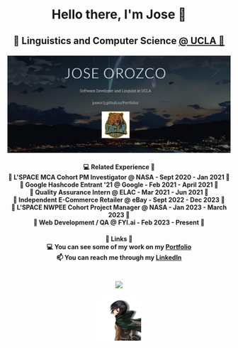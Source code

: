 <h1 align="center">
  Hello there, I'm Jose 👋
   <!-- <h1 align="center">
  <!-- <img alt="Halcyon Logo" src="https://github.com/JoseOr1j/Portfolio/blob/master/img/uclabruins.jpg" width="400" /> -->
</h1> 
</h1>

<h2>
<p align="center">
  🍁 Linguistics and Computer Science <a href="https://www.ucla.edu/"> @ UCLA 🍁</a>
  <br>
</p>
  </h2>
<!-- <p align="center"> -->

![Banner](https://github.com/JoseOr1j/JoseOr1j/blob/master/Github-Banner.png) 

<h4>
  <p align="center">💻 Related Experience 💬
    <br>
     🍁 L'SPACE MCA Cohort PM Investigator @ NASA - Sept 2020 - Jan 2021 🍁 </a>
    <br>
     🍁 Google Hashcode Entrant '21 @ Google - Feb 2021 - April 2021 🍁
     <br>
     🍁  Quality Assurance Intern @ ELAC - Mar 2021 - Jun 2021 🍁
     <br>
    🍁 Independent E-Commerce Retailer @ eBay - Sept 2022 - Dec 2023 🍁
    <br>
    🍁 L'SPACE NWPEE Cohort Project Manager @ NASA - Jan 2023 - March 2023 🍁
    <br>
    🍁 Web Development / QA  @ FYI.ai - Feb 2023 - Present 🍁
</h4>


<h4>
  <p align="center">🌱 Links 🌱
    <br>
    💻 You can see some of my work on my <a href="https://joseor1j.github.io/Portfolio/"> Portfolio </a>
    <br>
    📫 You can reach me through my <a href="https://linkedin.com/in/jose-orozco-3134a4191/"> LinkedIn </a>
    <br>
</h4>
<!--💻 You can see some of my work on my [Portfolio] (joseor1j.github.io/Portfolio/) 
- - 📫 You can reach me through my [LinkedIn](linkedin.com/in/jose-orozco-3134a4191/) 
-->

<!--### Here are Some of my Stats:
[![Top Langs](https://github-readme-stats.vercel.app/api/top-langs/?username=JoseOr1j&layout=compact&show_icons=true&theme=radical)](https://github.com/JoseOr1j/github-readme-stats)
<br>
[![Jose's GitHub stats](https://github-readme-stats.vercel.app/api?username=JoseOr1j&&layout=compact&show_icons=true&theme=radical)](https://github.com/JoseOr1j/github-readme-stats)
-->

<h4>
  <p align="center">
    <br>
    <a href="https://github.com/JoseOr1j/github-readme-stats">
    <img align="center" src="https://github-readme-stats.vercel.app/api/top-langs/?username=JoseOr1j&layout=compact&show_icons=true&theme=radical)"/>
</a>
  </p>
</h4>
<!--
<h4>
  <p align="center">
    <br>
    <a href="https://github.com/JoseOr1j/github-readme-stats">
    <img align="center" src="https://github-readme-stats.vercel.app/api?username=JoseOr1j&&layout=compact&show_icons=true&theme=radical)"/>
</a>
  </p>
</h4>
-->


 <p align="center">
  <img alt="Halcyon Logo" src="https://github.com/JoseOr1j/Portfolio/blob/master/img/mikasa.png" width="100" />
</p>
<!-- ⚡ Fun fact: I am a community college transfer student. -->
<!--
**JoseOr1j/JoseOr1j** is a ✨ _special_ ✨ repository because its `README.md` (this file) appears on your GitHub profile.
LAST UPDATED: 6:13 PM - 9/18/23
-->
